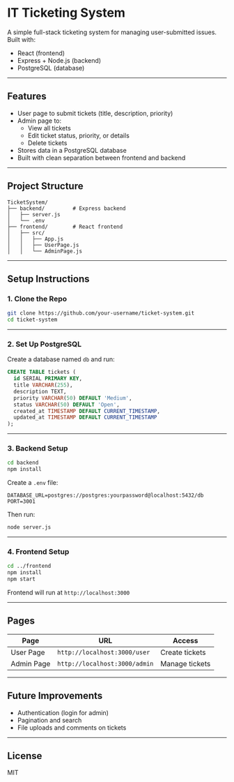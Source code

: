 # IT Ticketing System

A simple full-stack ticketing system for managing user-submitted issues. Built with:

- React (frontend)
- Express + Node.js (backend)
- PostgreSQL (database)

---

## Features

- User page to submit tickets (title, description, priority)
- Admin page to:
    - View all tickets
    - Edit ticket status, priority, or details
    - Delete tickets
- Stores data in a PostgreSQL database
- Built with clean separation between frontend and backend

---

## Project Structure

```
TicketSystem/
├── backend/         # Express backend
│   ├── server.js
│   └── .env
├── frontend/        # React frontend
│   ├── src/
│   │   ├── App.js
│   │   ├── UserPage.js
│   │   └── AdminPage.js
```

---

## Setup Instructions

### 1. Clone the Repo

```bash
git clone https://github.com/your-username/ticket-system.git
cd ticket-system
```

---

### 2. Set Up PostgreSQL

Create a database named `db` and run:

```sql
CREATE TABLE tickets (
  id SERIAL PRIMARY KEY,
  title VARCHAR(255),
  description TEXT,
  priority VARCHAR(50) DEFAULT 'Medium',
  status VARCHAR(50) DEFAULT 'Open',
  created_at TIMESTAMP DEFAULT CURRENT_TIMESTAMP,
  updated_at TIMESTAMP DEFAULT CURRENT_TIMESTAMP
);
```

---

### 3. Backend Setup

```bash
cd backend
npm install
```

Create a `.env` file:

```env
DATABASE_URL=postgres://postgres:yourpassword@localhost:5432/db
PORT=3001
```

Then run:

```bash
node server.js
```

---

### 4. Frontend Setup

```bash
cd ../frontend
npm install
npm start
```

Frontend will run at `http://localhost:3000`

---

## Pages

| Page         | URL                     | Access       |
|--------------|--------------------------|--------------|
| User Page    | `http://localhost:3000/user`   | Create tickets |
| Admin Page   | `http://localhost:3000/admin`  | Manage tickets |

---

## Future Improvements

- Authentication (login for admin)
- Pagination and search
- File uploads and comments on tickets

---

## License

MIT

